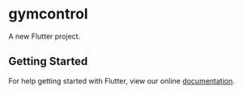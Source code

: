 # gymcontrol

A new Flutter project.

## Getting Started

For help getting started with Flutter, view our online
[documentation](https://flutter.io/).
